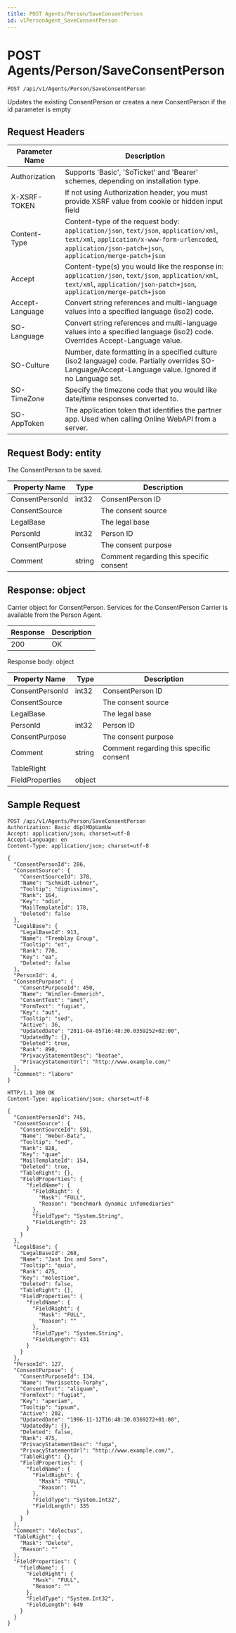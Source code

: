 ```yaml
---
title: POST Agents/Person/SaveConsentPerson
id: v1PersonAgent_SaveConsentPerson
---
```


# POST Agents/Person/SaveConsentPerson

```http
POST /api/v1/Agents/Person/SaveConsentPerson
```

Updates the existing ConsentPerson or creates a new ConsentPerson if the id parameter is empty








## Request Headers

| Parameter Name | Description |
|----------------|-------------|
| Authorization  | Supports 'Basic', 'SoTicket' and 'Bearer' schemes, depending on installation type. |
| X-XSRF-TOKEN   | If not using Authorization header, you must provide XSRF value from cookie or hidden input field |
| Content-Type | Content-type of the request body: `application/json`, `text/json`, `application/xml`, `text/xml`, `application/x-www-form-urlencoded`, `application/json-patch+json`, `application/merge-patch+json` |
| Accept         | Content-type(s) you would like the response in: `application/json`, `text/json`, `application/xml`, `text/xml`, `application/json-patch+json`, `application/merge-patch+json` |
| Accept-Language | Convert string references and multi-language values into a specified language (iso2) code. |
| SO-Language | Convert string references and multi-language values into a specified language (iso2) code. Overrides Accept-Language value. |
| SO-Culture | Number, date formatting in a specified culture (iso2 language) code. Partially overrides SO-Language/Accept-Language value. Ignored if no Language set. |
| SO-TimeZone | Specify the timezone code that you would like date/time responses converted to. |
| SO-AppToken | The application token that identifies the partner app. Used when calling Online WebAPI from a server. |

## Request Body: entity  

The ConsentPerson to be saved. 

| Property Name | Type |  Description |
|----------------|------|--------------|
| ConsentPersonId | int32 | ConsentPerson ID |
| ConsentSource |  | The consent source |
| LegalBase |  | The legal base |
| PersonId | int32 | Person ID |
| ConsentPurpose |  | The consent purpose |
| Comment | string | Comment regarding this specific consent |


## Response: object

Carrier object for ConsentPerson.
Services for the ConsentPerson Carrier is available from the <see cref="T:SuperOffice.CRM.Services.IPersonAgent">Person Agent</see>.

| Response | Description |
|----------------|-------------|
| 200 | OK |

Response body: object

| Property Name | Type |  Description |
|----------------|------|--------------|
| ConsentPersonId | int32 | ConsentPerson ID |
| ConsentSource |  | The consent source |
| LegalBase |  | The legal base |
| PersonId | int32 | Person ID |
| ConsentPurpose |  | The consent purpose |
| Comment | string | Comment regarding this specific consent |
| TableRight |  |  |
| FieldProperties | object |  |

## Sample Request

```http!
POST /api/v1/Agents/Person/SaveConsentPerson
Authorization: Basic dGplMDpUamUw
Accept: application/json; charset=utf-8
Accept-Language: en
Content-Type: application/json; charset=utf-8

{
  "ConsentPersonId": 286,
  "ConsentSource": {
    "ConsentSourceId": 378,
    "Name": "Schmidt-Lehner",
    "Tooltip": "dignissimos",
    "Rank": 164,
    "Key": "odio",
    "MailTemplateId": 178,
    "Deleted": false
  },
  "LegalBase": {
    "LegalBaseId": 913,
    "Name": "Tremblay Group",
    "Tooltip": "et",
    "Rank": 770,
    "Key": "ea",
    "Deleted": false
  },
  "PersonId": 4,
  "ConsentPurpose": {
    "ConsentPurposeId": 450,
    "Name": "Windler-Emmerich",
    "ConsentText": "amet",
    "FormText": "fugiat",
    "Key": "aut",
    "Tooltip": "sed",
    "Active": 36,
    "UpdatedDate": "2011-04-05T16:48:30.0359252+02:00",
    "UpdatedBy": {},
    "Deleted": true,
    "Rank": 890,
    "PrivacyStatementDesc": "beatae",
    "PrivacyStatementUrl": "http://www.example.com/"
  },
  "Comment": "labore"
}
```

```http_
HTTP/1.1 200 OK
Content-Type: application/json; charset=utf-8

{
  "ConsentPersonId": 745,
  "ConsentSource": {
    "ConsentSourceId": 591,
    "Name": "Weber-Batz",
    "Tooltip": "sed",
    "Rank": 828,
    "Key": "quae",
    "MailTemplateId": 154,
    "Deleted": true,
    "TableRight": {},
    "FieldProperties": {
      "fieldName": {
        "FieldRight": {
          "Mask": "FULL",
          "Reason": "benchmark dynamic infomediaries"
        },
        "FieldType": "System.String",
        "FieldLength": 23
      }
    }
  },
  "LegalBase": {
    "LegalBaseId": 268,
    "Name": "Jast Inc and Sons",
    "Tooltip": "quia",
    "Rank": 475,
    "Key": "molestiae",
    "Deleted": false,
    "TableRight": {},
    "FieldProperties": {
      "fieldName": {
        "FieldRight": {
          "Mask": "FULL",
          "Reason": ""
        },
        "FieldType": "System.String",
        "FieldLength": 431
      }
    }
  },
  "PersonId": 127,
  "ConsentPurpose": {
    "ConsentPurposeId": 134,
    "Name": "Morissette-Torphy",
    "ConsentText": "aliquam",
    "FormText": "fugiat",
    "Key": "aperiam",
    "Tooltip": "ipsum",
    "Active": 202,
    "UpdatedDate": "1996-11-12T16:48:30.0369272+01:00",
    "UpdatedBy": {},
    "Deleted": false,
    "Rank": 475,
    "PrivacyStatementDesc": "fuga",
    "PrivacyStatementUrl": "http://www.example.com/",
    "TableRight": {},
    "FieldProperties": {
      "fieldName": {
        "FieldRight": {
          "Mask": "FULL",
          "Reason": ""
        },
        "FieldType": "System.Int32",
        "FieldLength": 335
      }
    }
  },
  "Comment": "delectus",
  "TableRight": {
    "Mask": "Delete",
    "Reason": ""
  },
  "FieldProperties": {
    "fieldName": {
      "FieldRight": {
        "Mask": "FULL",
        "Reason": ""
      },
      "FieldType": "System.Int32",
      "FieldLength": 649
    }
  }
}
```